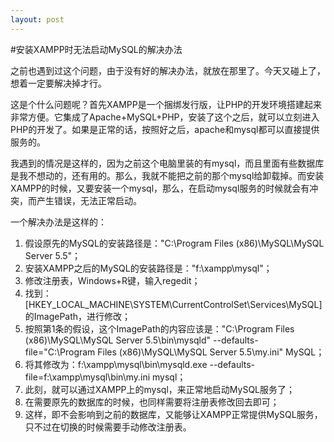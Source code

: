 ```yaml
---
layout: post
---
```

#安装XAMPP时无法启动MySQL的解决办法

之前也遇到过这个问题，由于没有好的解决办法，就放在那里了。今天又碰上了，想着一定要解决掉才行。

这是个什么问题呢？首先XAMPP是一个捆绑发行版，让PHP的开发环境搭建起来非常方便。它集成了Apache+MySQL+PHP，安装了这个之后，就可以立刻进入PHP的开发了。如果是正常的话，按照好之后，apache和mysql都可以直接提供服务的。

我遇到的情况是这样的，因为之前这个电脑里装的有mysql，而且里面有些数据库是我不想动的，还有用的。那么，我就不能把之前的那个mysql给卸载掉。而安装XAMPP的时候，又要安装一个mysql，那么，在启动mysql服务的时候就会有冲突，而产生错误，无法正常启动。

一个解决办法是这样的：

1. 假设原先的MySQL的安装路径是："C:\Program Files (x86)\MySQL\MySQL Server 5.5\"；
2. 安装XAMPP之后的MySQL的安装路径是："f:\xampp\mysql\"；
3. 修改注册表，Windows+R键，输入regedit；
4. 找到：[HKEY_LOCAL_MACHINE\SYSTEM\CurrentControlSet\Services\MySQL]的ImagePath，进行修改；
5. 按照第1条的假设，这个ImagePath的内容应该是："C:\Program Files (x86)\MySQL\MySQL Server 5.5\bin\mysqld" --defaults-file="C:\Program Files (x86)\MySQL\MySQL Server 5.5\my.ini" MySQL；
6. 将其修改为：f:\xampp\mysql\bin\mysqld.exe --defaults-file=f:\xampp\mysql\bin\my.ini mysql；
7. 此刻，就可以通过XAMPP上的mysql，来正常地启动MySQL服务了；
8. 在需要原先的数据库的时候，也同样需要将注册表修改回去即可；
9. 这样，即不会影响到之前的数据库，又能够让XAMPP正常提供MySQL服务，只不过在切换的时候需要手动修改注册表。

